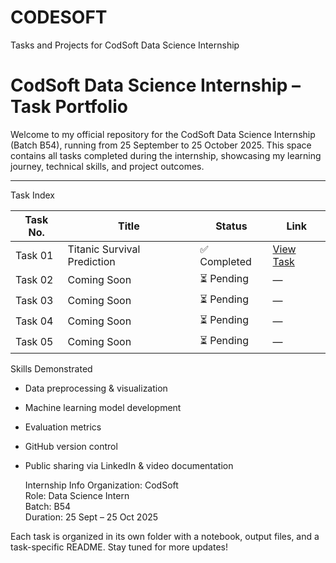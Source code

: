 # CODESOFT
Tasks and Projects for CodSoft Data Science Internship
# CodSoft Data Science Internship – Task Portfolio

Welcome to my official repository for the CodSoft Data Science Internship (Batch B54), running from 25 September to 25 October 2025. This space contains all tasks completed during the internship, showcasing my learning journey, technical skills, and project outcomes.

---

 Task Index

| Task No. | Title                             | Status      | Link |
|----------|-----------------------------------|-------------|------|
| Task 01  | Titanic Survival Prediction       | ✅ Completed | [View Task](./Task_01_Titanic_Survival_Prediction) |
| Task 02  | Coming Soon                       | ⏳ Pending   | —    |
| Task 03  | Coming Soon                       | ⏳ Pending   | —    |
| Task 04  | Coming Soon                       | ⏳ Pending   | —    |
| Task 05  | Coming Soon                       | ⏳ Pending   | —    |



 Skills Demonstrated
- Data preprocessing & visualization
- Machine learning model development
- Evaluation metrics
- GitHub version control
- Public sharing via LinkedIn & video documentation



  Internship Info
  Organization: CodSoft  
  Role: Data Science Intern  
  Batch: B54  
  Duration: 25 Sept – 25 Oct 2025

Each task is organized in its own folder with a notebook, output files, and a task-specific README. Stay tuned for more updates!
